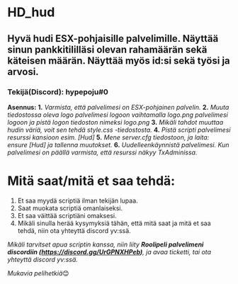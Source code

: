 # HD_hud
## Hyvä hudi ESX-pohjaisille palvelimille. Näyttää sinun pankkitililläsi olevan rahamäärän sekä käteisen määrän. Näyttää myös id:si sekä työsi ja arvosi.
### Tekijä(Discord): hypepoju#0

**Asennus:** 
**1.** *Varmista, että palvelimesi on ESX-pohjainen palvelin.*
**2.** *Muuta tiedostossa oleva logo palvelimesi logoon vaihtamalla logo.png palvelimesi logoon ja pistä logon tiedoston nimeksi logo.png*
**3.** *Mikäli tahdot muuttaa hudin väriä, voit sen tehdä style.css -tiedostosta.*
**4.** *Pistä scripti palvelimesi resurssi kansioon esim. [Hud]*
**5.** *Mene server.cfg tiedostoon, ja laita: ensure [Hud] ja tallenna muutokset.*
**6.** *Uudelleenkäynnistä palvelimesi. Kun palvelimesi on päällä varmista, että resurssi näkyy TxAdminissa.*


# Mitä saat/mitä et saa tehdä:
1. Et saa myydä scriptiä ilman tekijän lupaa.
2. Saat muokata scriptiä omanlaiseksi.
3. Et saa väittää scriptiäni omaksesi.
4. Mikäli sinulla herää kysymyksiä tähän, että mitä saat ja mitä et saa tehdä, niin ota yhteyttä discord yv:ssä.

*Mikäli tarvitset apua scriptin kanssa, niin liity **Roolipeli palvelimeni discordiin (https://discord.gg/UrGPNXHPeb)**, ja avaa ticketti, tai ota yhteyttä discord yv:ssä.*

*Mukavia pelihetkiä*😊
